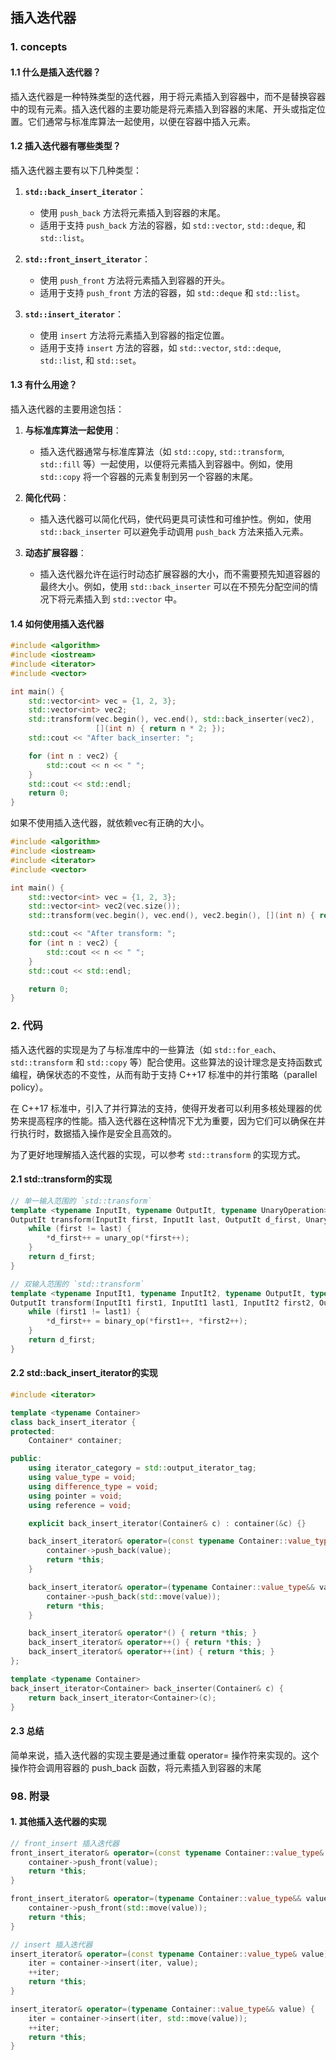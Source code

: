 ## 插入迭代器

### 1. concepts
#### 1.1 什么是插入迭代器？

插入迭代器是一种特殊类型的迭代器，用于将元素插入到容器中，而不是替换容器中的现有元素。插入迭代器的主要功能是将元素插入到容器的末尾、开头或指定位置。它们通常与标准库算法一起使用，以便在容器中插入元素。

#### 1.2 插入迭代器有哪些类型？

插入迭代器主要有以下几种类型：

1. **`std::back_insert_iterator`**：
   - 使用 `push_back` 方法将元素插入到容器的末尾。
   - 适用于支持 `push_back` 方法的容器，如 `std::vector`, `std::deque`, 和 `std::list`。

2. **`std::front_insert_iterator`**：
   - 使用 `push_front` 方法将元素插入到容器的开头。
   - 适用于支持 `push_front` 方法的容器，如 `std::deque` 和 `std::list`。

3. **`std::insert_iterator`**：
   - 使用 `insert` 方法将元素插入到容器的指定位置。
   - 适用于支持 `insert` 方法的容器，如 `std::vector`, `std::deque`, `std::list`, 和 `std::set`。

#### 1.3 有什么用途？

插入迭代器的主要用途包括：

1. **与标准库算法一起使用**：
   - 插入迭代器通常与标准库算法（如 `std::copy`, `std::transform`, `std::fill` 等）一起使用，以便将元素插入到容器中。例如，使用 `std::copy` 将一个容器的元素复制到另一个容器的末尾。

2. **简化代码**：
   - 插入迭代器可以简化代码，使代码更具可读性和可维护性。例如，使用 `std::back_inserter` 可以避免手动调用 `push_back` 方法来插入元素。

3. **动态扩展容器**：
   - 插入迭代器允许在运行时动态扩展容器的大小，而不需要预先知道容器的最终大小。例如，使用 `std::back_inserter` 可以在不预先分配空间的情况下将元素插入到 `std::vector` 中。

#### 1.4 如何使用插入迭代器
```cpp
#include <algorithm>
#include <iostream>
#include <iterator>
#include <vector>

int main() {
    std::vector<int> vec = {1, 2, 3};
    std::vector<int> vec2;
    std::transform(vec.begin(), vec.end(), std::back_inserter(vec2),
                   [](int n) { return n * 2; });
    std::cout << "After back_inserter: ";

    for (int n : vec2) {
        std::cout << n << " ";
    }
    std::cout << std::endl;
    return 0;
}
```

如果不使用插入迭代器，就依赖vec有正确的大小。

```cpp
#include <algorithm>
#include <iostream>
#include <iterator>
#include <vector>

int main() {
    std::vector<int> vec = {1, 2, 3};
    std::vector<int> vec2(vec.size());
    std::transform(vec.begin(), vec.end(), vec2.begin(), [](int n) { return n * 2; });

    std::cout << "After transform: ";
    for (int n : vec2) {
        std::cout << n << " ";
    }
    std::cout << std::endl;

    return 0;
}
```

### 2. 代码

插入迭代器的实现是为了与标准库中的一些算法（如 `std::for_each`、`std::transform` 和 `std::copy` 等）配合使用。这些算法的设计理念是支持函数式编程，确保状态的不变性，从而有助于支持 C++17 标准中的并行策略（parallel policy）。

在 C++17 标准中，引入了并行算法的支持，使得开发者可以利用多核处理器的优势来提高程序的性能。插入迭代器在这种情况下尤为重要，因为它们可以确保在并行执行时，数据插入操作是安全且高效的。

为了更好地理解插入迭代器的实现，可以参考 `std::transform` 的实现方式。

#### 2.1 std::transform的实现
```cpp
// 单一输入范围的 `std::transform`
template <typename InputIt, typename OutputIt, typename UnaryOperation>
OutputIt transform(InputIt first, InputIt last, OutputIt d_first, UnaryOperation unary_op) {
    while (first != last) {
        *d_first++ = unary_op(*first++);
    }
    return d_first;
}

// 双输入范围的 `std::transform`
template <typename InputIt1, typename InputIt2, typename OutputIt, typename BinaryOperation>
OutputIt transform(InputIt1 first1, InputIt1 last1, InputIt2 first2, OutputIt d_first, BinaryOperation binary_op) {
    while (first1 != last1) {
        *d_first++ = binary_op(*first1++, *first2++);
    }
    return d_first;
}

```

#### 2.2 std::back_insert_iterator的实现
```c++
#include <iterator>

template <typename Container>
class back_insert_iterator {
protected:
    Container* container;

public:
    using iterator_category = std::output_iterator_tag;
    using value_type = void;
    using difference_type = void;
    using pointer = void;
    using reference = void;

    explicit back_insert_iterator(Container& c) : container(&c) {}

    back_insert_iterator& operator=(const typename Container::value_type& value) {
        container->push_back(value);
        return *this;
    }

    back_insert_iterator& operator=(typename Container::value_type&& value) {
        container->push_back(std::move(value));
        return *this;
    }

    back_insert_iterator& operator*() { return *this; }
    back_insert_iterator& operator++() { return *this; }
    back_insert_iterator& operator++(int) { return *this; }
};

template <typename Container>
back_insert_iterator<Container> back_inserter(Container& c) {
    return back_insert_iterator<Container>(c);
}
```

#### 2.3 总结

简单来说，插入迭代器的实现主要是通过重载 operator= 操作符来实现的。这个操作符会调用容器的 push_back 函数，将元素插入到容器的末尾


### 98. 附录
#### 1. 其他插入迭代器的实现
```c++
// front_insert 插入迭代器
front_insert_iterator& operator=(const typename Container::value_type& value) {
    container->push_front(value);
    return *this;
}

front_insert_iterator& operator=(typename Container::value_type&& value) {
    container->push_front(std::move(value));
    return *this;
}
```

```c++
// insert 插入迭代器
insert_iterator& operator=(const typename Container::value_type& value) {
    iter = container->insert(iter, value);
    ++iter;
    return *this;
}

insert_iterator& operator=(typename Container::value_type&& value) {
    iter = container->insert(iter, std::move(value));
    ++iter;
    return *this;
}
```
